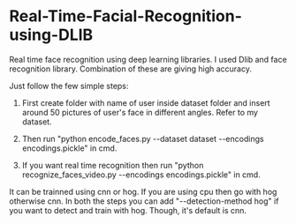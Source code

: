 # Real-Time-Facial-Recognition-using-DLIB

Real time face recognition using deep learning libraries. I used Dlib and face recognition library. Combination of these are giving high accuracy. 

Just follow the few simple steps:

1. First create folder with name of user inside dataset folder and insert around 50 pictures of user's face in different angles. Refer to my dataset.

2. Then run "python encode_faces.py --dataset dataset --encodings encodings.pickle" in cmd. 

3. If you want real time recognition then run "python recognize_faces_video.py --encodings encodings.pickle" in cmd. 

It can be trainned using cnn or hog. If you are using cpu then go with hog otherwise cnn. In both the steps you can add "--detection-method hog" if you want to detect and train with hog. Though, it's default is cnn.

